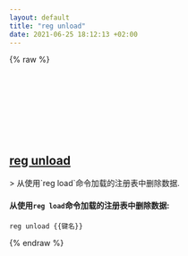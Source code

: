 ```yaml
---
layout: default
title: "reg unload"
date: 2021-06-25 18:12:13 +02:00
---
```

{% raw %}
<h2 id="reg-unload">
  <a href="/zh/windows/reg-unload.html">reg unload</a> <a href="#reg-unload"><svg class="icon">
    <use href="/assets/images/unicode_sprite.svg#link" />
  </svg></a>
</h2>
> 从使用`reg load`命令加载的注册表中删除数据.

#### 从使用`reg load`命令加载的注册表中删除数据:
```shell
reg unload {{键名}}
```
{% endraw %}